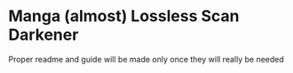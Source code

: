 # Manga (almost) Lossless Scan Darkener
Proper readme and guide will be made only once they will really be needed
